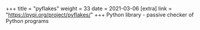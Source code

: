 +++
title = "pyflakes"
weight = 33
date = 2021-03-06
[extra]
link = "https://pypi.org/project/pyflakes/"
+++
Python library - passive checker of Python programs

